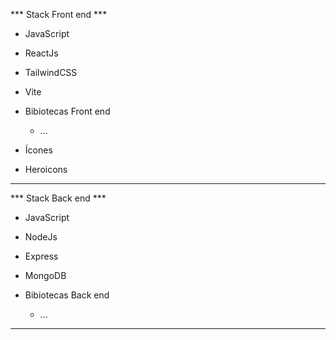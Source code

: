 *** Stack Front end ***
 - JavaScript
 - ReactJs
 - TailwindCSS
 - Vite

 - Bibiotecas Front end
   - ...

 - Ícones
  - Heroicons

-----------------------------------------------------------------------------

*** Stack Back end ***
 - JavaScript
 - NodeJs
 - Express
 - MongoDB

 - Bibiotecas Back end
   - ...

-----------------------------------------------------------------------------
